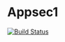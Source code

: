 # Appsec1
[![Build Status](https://travis-ci.org/Hitesh-Khurana/Appsec1.svg?branch=master)](https://travis-ci.org/Hitesh-Khurana/Appsec1)
